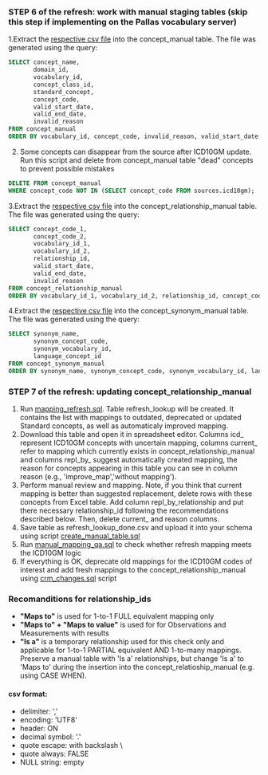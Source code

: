 ### STEP 6 of the refresh: work with manual staging tables (skip this step if implementing on the Pallas vocabulary server)

1.Extract the [respective csv file](https://drive.google.com/file/d/1ZjYCykojpUyxljZ4v1Qs3Yz72TiXWvKC/view?usp=sharing) into the concept_manual table. The file was generated using the query:
```sql
SELECT concept_name,
       domain_id,
       vocabulary_id,
       concept_class_id,
       standard_concept,
       concept_code,
       valid_start_date,
       valid_end_date,
       invalid_reason
FROM concept_manual
ORDER BY vocabulary_id, concept_code, invalid_reason, valid_start_date, valid_end_date, concept_name;
```
2. Some concepts can disappear from the source after ICD10GM update. Run this script and delete from concept_manual table "dead" concepts to prevent possible mistakes
```sql
DELETE FROM concept_manual
WHERE concept_code NOT IN (SELECT concept_code FROM sources.icd10gm);
```
3.Extract the [respective csv file](https://drive.google.com/file/d/1oPJtaUuhhU7uDSQ6y2QwwFwmps_rRm5x/view?usp=sharing) into the concept_relationship_manual table. The file was generated using the query:
```sql
SELECT concept_code_1,
       concept_code_2,
       vocabulary_id_1,
       vocabulary_id_2,
       relationship_id,
       valid_start_date,
       valid_end_date,
       invalid_reason
FROM concept_relationship_manual
ORDER BY vocabulary_id_1, vocabulary_id_2, relationship_id, concept_code_1, concept_code_2, invalid_reason, valid_start_date, valid_end_date;
```
4.Extract the [respective csv file](https://drive.google.com/file/d/1R9C_1edHPNPB9YCDIut_E1P0-c1ZkwcT/view?usp=sharing) into the concept_synonym_manual table. The file was generated using the query:
```sql
SELECT synonym_name,
       synonym_concept_code,
       synonym_vocabulary_id,
       language_concept_id
FROM concept_synonym_manual
ORDER BY synonym_name, synonym_concept_code, synonym_vocabulary_id, language_concept_id;
```

### STEP 7 of the refresh: updating concept_relationship_manual

1. Run [mapping_refresh.sql](https://github.com/OHDSI/Vocabulary-v5.0/blob/icd10gm-documentation/ICD10GM/manual_work/mapping_refresh.sql). Table refresh_lookup will be created. It contains the list with mappings to outdated, deprecated or updated Standard concepts, as well as automaticaly improved mapping. 
2. Download this table and open it in spreadsheet editor. Columns icd_ represent ICD10GM concepts with uncertain mapping, columns current_ refer to mapping which currently exists in concept_relationship_manual and columns repl_by_ suggest automatically created mapping, the reason for concepts appearing in this table you can see in column reason (e.g., 'improve_map','without mapping').
3. Perform manual review and mapping. Note, if you think that current mapping is better than suggested replacement, delete rows with these concepts from Excel table. Add column repl_by_relationship and put there necessary relationship_id following the recommendations described below. Then, delete current_ and reason columns.
4. Save table as refresh_lookup_done.csv and upload it into your schema using script [create_manual_table.sql](https://github.com/OHDSI/Vocabulary-v5.0/tree/icd10gm-documentation/ICD10GM/manual_work)
5. Run [manual_mapping_qa.sql](https://github.com/OHDSI/Vocabulary-v5.0/blob/icd10gm-documentation/ICD10GM/manual_work/manual_mapping_qa.sql) to check whether refresh mapping meets the ICD10GM logic
6. If everything is OK, deprecate old mappings for the ICD10GM codes of interest and add fresh mappings to the concept_relationship_manual using [crm_changes.sql](https://github.com/OHDSI/Vocabulary-v5.0/blob/icd10gm-documentation/ICD10GM/manual_work/crm_changes.sql) script

### Recomanditions for relationship_ids
  * **"Maps to"** is used for 1-to-1 FULL equivalent mapping only
  * **"Maps to" + "Maps to value"** is used for for Observations and Measurements with results
  * **"Is a"** is a temporary relationship used for this check only and applicable for 1-to-1 PARTIAL equivalent AND 1-to-many mappings.
Preserve a manual table with 'Is a' relationships, but change 'Is a' to 'Maps to' during the insertion into the concept_relatioship_manual (e.g. using CASE WHEN).

#### csv format:
- delimiter: ','
- encoding: 'UTF8'
- header: ON
- decimal symbol: '.'
- quote escape: with backslash \
- quote always: FALSE
- NULL string: empty